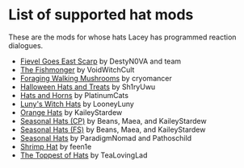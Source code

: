 # List of supported hat mods

These are the mods for whose hats Lacey has programmed reaction dialogues.

* [Fievel Goes East Scarp](https://www.nexusmods.com/stardewvalley/mods/17315) by DestyN0VA and team
* [The Fishmonger](https://www.nexusmods.com/stardewvalley/mods/16326) by VoidWitchCult
* [Foraging Walking Mushrooms](https://www.nexusmods.com/stardewvalley/mods/24354) by cryomancer
* [Halloween Hats and Treats](https://www.nexusmods.com/stardewvalley/mods/28907) by Sh1ryUwu
* [Hats and Horns](https://www.nexusmods.com/stardewvalley/mods/17405) by PlatinumCats
* [Luny's Witch Hats](https://www.nexusmods.com/stardewvalley/mods/25195) by LooneyLuny
* [Orange Hats](https://www.nexusmods.com/stardewvalley/mods/28379) by KaileyStardew
* [Seasonal Hats (CP)](https://www.nexusmods.com/stardewvalley/mods/25060) by Beans, Maea, and KaileyStardew
* [Seasonal Hats (FS)](https://www.nexusmods.com/stardewvalley/mods/13682) by Beans, Maea, and KaileyStardew
* [Seasonal Hats](https://www.nexusmods.com/stardewvalley/mods/2982) by ParadigmNomad and Pathoschild
* [Shrimp Hat](https://www.nexusmods.com/stardewvalley/mods/30576) by feen1e
* [The Toppest of Hats](https://www.nexusmods.com/stardewvalley/mods/26293) by TeaLovingLad
